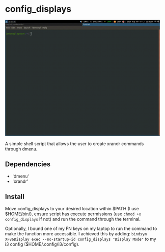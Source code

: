 # config_displays

![Demo](config_displays_demo.gif)

A simple shell script that allows the user to create xrandr commands through dmenu.

## Dependencies

- 'dmenu'
- 'xrandr'

## Install

Move config_displays to your desired location within $PATH (I use $HOME/bin/), ensure script has execute permissions (use `chmod +x config_displays` if not) and run the command through the terminal.

Optionally, I bound one of my FN keys on my laptop to run the command to make the function more accessible. I achieved this by adding: 
`bindsym XF86Display exec --no-startup-id config_displays "Display Mode"` to my i3 config ($HOME/.config/i3/config).
